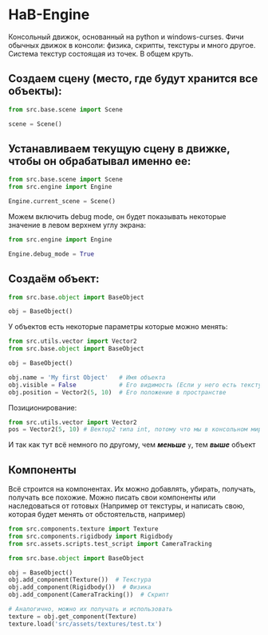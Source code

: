 # HaB-Engine
Консольный движок, основанный на python и windows-curses.
Фичи обычных движок в консоли: физика, скрипты, текстуры и много другое.
Система текстур состоящая из точек. В общем круть.


## Создаем сцену (место, где будут хранится все объекты):
```python
from src.base.scene import Scene

scene = Scene()
```

## Устанавливаем текущую сцену в движке, чтобы он обрабатывал именно ее:
```python
from src.base.scene import Scene
from src.engine import Engine

Engine.current_scene = Scene()
```

Можем включить debug mode, он будет показывать некоторые значение в левом верхнем углу экрана:
```python
from src.engine import Engine

Engine.debug_mode = True
```

## Создаём объект:
```python
from src.base.object import BaseObject

obj = BaseObject()
```

У объектов есть некоторые параметры которые можно менять:
```python
from src.utils.vector import Vector2
from src.base.object import BaseObject

obj = BaseObject()

obj.name = 'My first Object'   # Имя объекта
obj.visible = False            # Его видимость (Если у него есть текстура конечно)
obj.position = Vector2(5, 10)  # Его положение в пространстве
```
Позиционирование:
```python
from src.utils.vector import Vector2
pos = Vector2(5, 10) # Вектор2 типа int, потому что мы в консольном мире
```
И так как тут всё немного по другому, чем ***меньше*** `y`, тем ***выше*** объект


## Компоненты
Всё строится на компонентах. 
Их можно добавлять, убирать, получать, получать все похожие.
Можно писать свои компоненты или наследоваться от готовых 
(Например от текстуры, и написать свою, которая будет менять от обстоятельств, например)

```python
from src.components.texture import Texture
from src.components.rigidbody import Rigidbody
from src.assets.scripts.test_script import CameraTracking

from src.base.object import BaseObject

obj = BaseObject()
obj.add_component(Texture())  # Текстура
obj.add_component(Rigidbody())  # Физика
obj.add_component(CameraTracking())  # Скрипт

# Аналогично, можно их получать и использовать
texture = obj.get_component(Texture)
texture.load('src/assets/textures/test.tx')
```